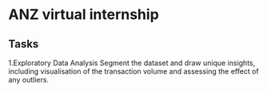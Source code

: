 # ANZ virtual internship
## Tasks
1.Exploratory Data Analysis
Segment the dataset and draw unique insights, including visualisation of the transaction volume and assessing the effect of any outliers.
